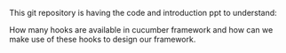 This git repository is having the code and introduction ppt to understand:

How many hooks are available in cucumber framework and how can we make use of these hooks to design our framework.